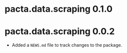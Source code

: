 # pacta.data.scraping 0.1.0

# pacta.data.scraping 0.0.2

* Added a `NEWS.md` file to track changes to the package.
